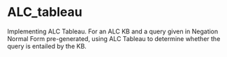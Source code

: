 # ALC_tableau
Implementing ALC Tableau. For an ALC KB and a query given in Negation Normal Form pre-generated, using ALC Tableau to determine whether the query is entailed by the KB.
